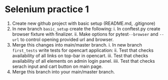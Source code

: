 # Selenium practice 1

1. Create new github project with basic setup (README.md, .gitignore)
2. In new branch ```basic_setup``` create the following: 
  i. In conftest.py create browser fixture with finalizer. 
  ii. Make options for pytest```--browser``` and ```--url``` to control opening provided url and browser.
3. Merge this changes into main/master branch.
  i. In new branch ```first_tests``` write tests for opencart application: 
  ii. Test that checks availability of all links on top-bar in opencart. 
  iii. Test that checks availability of all elements on admin login panel.
  iiii. Test that checks serach input and cart button on main page.
4. Merge this branch into your main/master branch.
